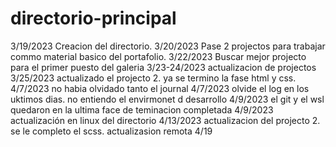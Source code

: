 # directorio-principal

3/19/2023 Creacion del directorio.
3/20/2023 Pase 2 projectos para trabajar commo material basico del portafolio.
3/22/2023 Buscar mejor projecto para el primer puesto del galeria
3/23-24/2023 actualizacion de projectos
3/25/2023 actualizado el projecto 2. ya se termino la fase html y css.
4/7/2023 no habia olvidado tanto el journal
4/7/2023 olvide el log en los uktimos dias. no entiendo el envirmonet d desarrollo
4/9/2023 el git y el wsl quedaron en la ultima face de teminacion completada
4/9/2023 actualización en linux del directorio
4/13/2023 actualizacion del projecto 2. se le completo el scss.
actualizasion remota 4/19

